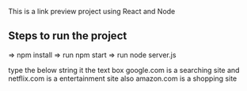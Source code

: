 This is a link preview project using React and Node

## Steps to run the project

=> npm install
=> run npm start
=> run node server.js

type the below string it the text box 
google.com is a searching site and netflix.com is a entertainment site also amazon.com is a shopping site

